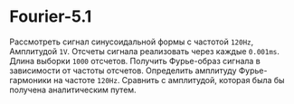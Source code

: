 # Fourier-5.1
Рассмотреть сигнал синусоидальной формы с частотой `120Hz`, Амплитудой `1V`. Отсчеты сигнала реализовать через каждые `0.001ms`. Длина выборки `1000` отсчетов. Получить Фурье-образ сигнала в зависимости от частоты отсчетов. Определить амплитуду Фурье-гармоники на частоте `120Hz`. Сравнить с амплитудой, которая была бы получена аналитическим путем.
